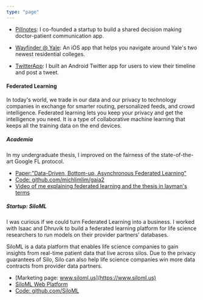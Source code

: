 ```yaml
---
type: "page"
---
```


- [Pillnotes](https://www.pillnotes.com/): I co-founded a startup to build a shared decision making doctor-patient communication app.

- [Wayfinder @ Yale](https://github.com/michlimlim/Wayfinder-Yale): An iOS app that helps you navigate around Yale's two newest residential colleges.

- [TwitterApp](https://github.com/michlimlim/TwitterApp): I built an Android Twitter app for users to view their timeline and post a tweet.

#### Federated Learning

In today's world, we trade in our data and our privacy to technology companies in exchange for smarter routing, personalized feeds, and crowd intelligence. Federated learning lets you keep your privacy and get the intelligence you need. It is a type of collaborative machine learning that keeps all the training data on the end devices.

##### Academia

In my undergraduate thesis, I improved on the fairness of the state-of-the-art Google FL protocol.

- [Paper:"Data-Driven, Bottom-up, Asynchronous Federated Learning"](https://drive.google.com/file/d/1Lgq_zoJeNW99Qln8HZfFs4bPtAv-eJrI/view?usp=sharing)
- [Code: github.com/michlimlim/gaia2](https://github.com/michlimlim/gaia2/)
- [Video of me explaining federated learning and the thesis in layman's terms](https://www.youtube.com/watch?v=PPFywsmVPYA")

##### Startup: SiloML

I was curious if we could turn Federated Learning into a business. I worked with Isaac and Dhruvik to build a federated learning platform for life science researchers to run models on their provider partners’ databases.

SiloML is a data platform that enables life science companies to gain insights from real-time patient data that live across silos. Due to the privacy guarantees of Silo, Silo can also help life science companies win more data contracts from provider data partners.

- [Marketing page: www.siloml.us](https://www.siloml.us)
- [SiloML Web Platform](https://app.siloml.us/)
- [Code: github.com/SiloML](https://github.com/SiloML/)
